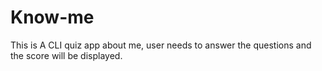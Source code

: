 # Know-me
This is A CLI quiz app about me, user needs to answer the questions and the score will be displayed.

